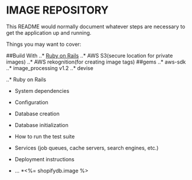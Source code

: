 # IMAGE REPOSITORY

This README would normally document whatever steps are necessary to get the
application up and running.

Things you may want to cover:

##Build With
..* [Ruby on Rails](https://rubyonrails.org/)
..* AWS S3(secure location for private images)
..* AWS rekognition(for creating image tags)
##gems
..* aws-sdk
..* image_processing v1.2
..* devise


..* Ruby on Rails

* System dependencies

* Configuration

* Database creation

* Database initialization

* How to run the test suite

* Services (job queues, cache servers, search engines, etc.)

* Deployment instructions

* ...
*<td style='width:100px; height:100px'><%= shopifydb.image  %></td>
